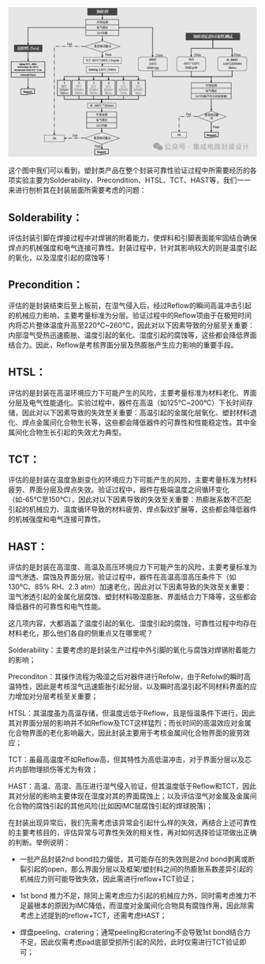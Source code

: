 
![](https://raw.githubusercontent.com/LeroyK111/pictureBed/master/20250210120957.png)

这个图中我们可以看到，塑封类产品在整个封装可靠性验证过程中所需要经历的各项实验主要为Solderability、Precondition、HTSL、TCT、HAST等，我们一一来进行刨析其在封装层面所需要考虑的问题：

## Solderability：
评估封装引脚在焊接过程中对焊锡的附着能力，使焊料和引脚表面能牢固结合确保焊点的机械强度和电气连接可靠性。封装过程中，针对其影响较大的则是温度引起的氧化，以及湿度引起的腐蚀等！

## Precondition：
评估的是封装结束后至上板前，在湿气侵入后，经过Reflow的瞬间高温冲击引起的机械应力影响，主要考量标准为分层。验证过程中的Reflow项由于在极短时间内将芯片整体温度升高至220℃~260℃，因此对以下因素导致的分层至关重要：内部湿气受热迅速膨胀、温度引起的氧化、湿度引起的腐蚀等，这些都会降低界面结合力。因此，Reflow是考核界面分层及热膨胀产生应力影响的重要手段。

## HTSL：
评估的是封装在高温环境应力下可能产生的风险，主要考量标准为材料老化、界面分层及电气性能退化。实验过程中，器件在高温（如125°C~200°C）下长时间存储，因此对以下因素导致的失效至关重要：高温引起的金属化层氧化、塑封材料退化、焊点金属间化合物生长等，这些都会降低器件的可靠性和性能稳定性。其中金属间化合物生长引起的失效尤为典型。

## TCT：
评估的是封装在温度急剧变化的环境应力下可能产生的风险，主要考量标准为材料疲劳、界面分层及焊点失效。验证过程中，器件在极端温度之间循环变化（如-65℃至150℃），因此对以下因素导致的失效至关重要：热膨胀系数不匹配引起的机械应力、温度循环导致的材料疲劳、焊点裂纹扩展等，这些都会降低器件的机械强度和电气连接可靠性。

## HAST：
评估的是封装在高湿度、高温及高压环境应力下可能产生的风险，主要考量标准为湿气渗透、腐蚀及界面分层。验证过程中，器件在高温高湿高压条件下（如130°C、85% RH、2.3 atm）加速老化，因此对以下因素导致的失效至关重要：湿气渗透引起的金属化层腐蚀、塑封材料吸湿膨胀、界面结合力下降等，这些都会降低器件的可靠性和电气性能。

这几项内容，大都涵盖了温度引起的氧化、湿度引起的腐蚀，可靠性过程中均存在材料老化，那么他们各自的侧重点又在哪里呢？

Solderability：主要考虑的是封装生产过程中外引脚的氧化与腐蚀对焊锡附着能力的影响；

Preconditon：其操作流程为吸湿之后对器件进行Refolw，由于Refolw的瞬时高温特性，因此是考核湿气迅速膨胀引起分层，以及瞬时高温引起不同材料界面的应力增加对分层考核至关重要；

HTSL：其温度虽为高温存储，但温度远低于Reflow，且是恒温条件下进行，因此其对界面分层的影响并不如Reflow及TCT这样猛烈；而长时间的高温效应对金属化合物界面的老化影响最大，因此封装主要用于考核金属间化合物界面的疲劳效应；

TCT：虽最高温度不如Reflow高，但其特性为高低温冲击，对于界面分层以及芯片内部物理损伤等尤为有效；

HAST：高温、高湿、高压进行湿气侵入验证，但其温度低于Reflow和TCT，因此其对分层的影响主要体现在湿度对其的界面腐蚀上；以及评估湿气对金属及金属间化合物的腐蚀引起的其他风险(比如因IMC层腐蚀引起的焊球脱落)；

在封装出现异常后，我们先需考虑该异常会引起什么样的失效，再结合上述可靠性的主要考核目的，评估异常与可靠性失效的相关性，再对如何选择验证项做出正确的判断。举例说明：

- 一批产品封装2nd bond拉力偏低，其可能存在的失效则是2nd bond剥离或断裂引起的open，那么界面分层以及框架/塑封料之间的热膨胀系数差异引起的机械应力则可能导致失效，因此需进行reflow+TCT验证；
    
- 1st bond 推力不足，除同上需考虑应力引起的机械应力外，同时需考虑推力不足最根本的原因为IMC降低，而湿度对金属间化合物具有腐蚀作用，因此除需考虑上述提到的reflow+TCT，还需考虑HAST；
    
- 焊盘peeling、cratering；通常peeling和cratering不会导致1st bond结合力不足，因此仅需考虑pad底部受损所引起的风险，此时仅需进行TCT验证即可；

